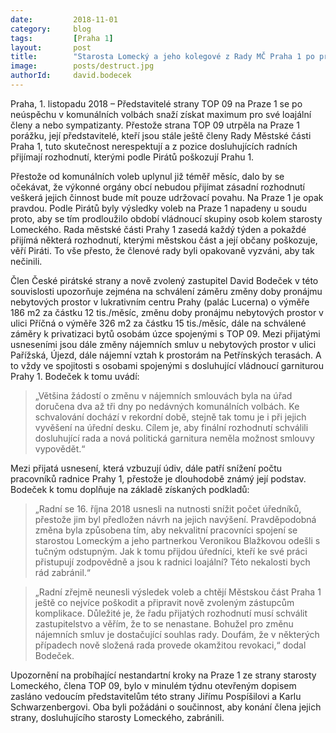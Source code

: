 ```yaml
---
date:         2018-11-01
category:     blog
tags:         [Praha 1]
layout:       post
title:        "Starosta Lomecký a jeho kolegové z Rady MČ Praha 1 po prohraných volbách poškozují Prahu 1"
image:        posts/destruct.jpg
authorId:     david.bodecek
---
```


Praha, 1. listopadu 2018 – Představitelé strany TOP 09 na Praze 1 se po neúspěchu v komunálních volbách snaží získat maximum pro své loajální členy a nebo sympatizanty. Přestože strana TOP 09 utrpěla na Praze 1 porážku, její představitelé, kteří jsou stále ještě členy Rady Městské části Praha 1, tuto skutečnost nerespektují a z pozice dosluhujících radních přijímají rozhodnutí, kterými podle Pirátů poškozují Prahu 1.

Přestože od komunálních voleb uplynul již téměř měsíc, dalo by se očekávat, že výkonné orgány obcí nebudou přijímat zásadní rozhodnutí veškerá jejich činnost bude mít pouze udržovací povahu. Na Praze 1 je opak pravdou. Podle Pirátů byly výsledky voleb na Praze 1 napadeny u soudu proto, aby se tím prodloužilo období vládnoucí skupiny osob kolem starosty Lomeckého. Rada městské části Prahy 1 zasedá každý týden a pokaždé přijímá některá rozhodnutí, kterými městskou část a její občany poškozuje, věří Piráti. To vše přesto, že členové rady byli opakovaně vyzváni, aby tak nečinili. 

Člen České pirátské strany a nově zvolený zastupitel David Bodeček v této souvislosti upozorňuje zejména na schválení záměru změny doby pronájmu nebytových prostor v lukrativním centru Prahy (palác Lucerna) o výměře 186 m2 za částku 12 tis./měsíc, změnu doby pronájmu nebytových prostor v ulici Příčná o výměře 326 m2 za částku 15 tis./měsíc, dále na schválené záměry k privatizaci bytů osobám úzce spojenými s TOP 09. Mezi přijatými usneseními jsou dále změny nájemních smluv u nebytových prostor v ulici Pařížská, Újezd, dále nájemní vztah k prostorám na Petřínských terasách. A to vždy ve spojitosti s osobami spojenými s dosluhující vládnoucí garniturou Prahy 1. Bodeček k tomu uvádí: 

> „Většina žádostí o změnu v nájemních smlouvách byla na úřad doručena dva až tři dny po nedávných komunálních volbách. Ke schvalování dochází v rekordní době, stejně tak tomu je i při jejich vyvěšení na úřední desku. Cílem je, aby finální rozhodnutí schválili dosluhující rada a nová politická garnitura neměla možnost smlouvy vypovědět.“

Mezi přijatá usnesení, která vzbuzují údiv, dále patří snížení počtu pracovníků radnice Prahy 1, přestože je dlouhodobě známý její podstav. Bodeček k tomu doplňuje na základě získaných podkladů: 

> „Radní se 16. října 2018 usnesli na nutnosti snížit počet úředníků, přestože jim byl předložen návrh na jejich navýšení. Pravděpodobná změna byla způsobena tím, aby nekvalitní pracovníci spojení se starostou Lomeckým a jeho partnerkou Veronikou Blažkovou odešli s tučným odstupným. Jak k tomu přijdou úředníci, kteří ke své práci přistupují zodpovědně a jsou k radnici loajální? Této nekalosti bych rád zabránil.“

> „Radní zřejmě neunesli výsledek voleb a chtějí Městskou část Praha 1 ještě co nejvíce poškodit a připravit nově zvoleným zástupcům komplikace. Důležité je, že řadu přijatých rozhodnutí musí schválit zastupitelstvo a věřím, že to se nenastane. Bohužel pro změnu nájemních smluv je dostačující souhlas rady. Doufám, že v některých případech nově složená rada provede okamžitou revokaci,“ dodal Bodeček.

Upozornění na probíhající nestandartní kroky na Praze 1 ze strany starosty Lomeckého, člena TOP 09, bylo v minulém týdnu otevřeným dopisem zasláno vedoucím představitelům této strany Jiřímu Pospíšilovi a Karlu Schwarzenbergovi. Oba byli požádáni o součinnost, aby konání člena jejich strany, dosluhujícího starosty Lomeckého, zabránili.
